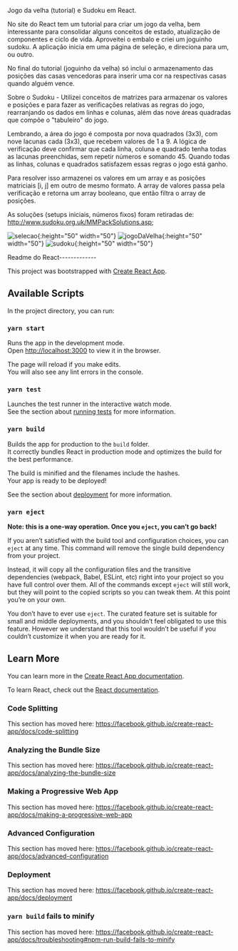 Jogo da velha (tutorial) e Sudoku em React.

No site do React tem um tutorial para criar um jogo da velha, bem interessante para consolidar alguns conceitos de estado, atualização de componentes e ciclo de vida. Aproveitei o embalo e criei um joguinho sudoku. A aplicação inicia em uma página de seleção, e direciona para um, ou outro.

No final do tutorial (joguinho da velha) só inclui o armazenamento das posições das casas vencedoras para inserir uma cor na respectivas casas quando alguém vence.

Sobre o Sudoku - Utilizei conceitos de matrizes para armazenar os valores e posições e para fazer as verificações relativas as regras do jogo, rearranjando os dados em linhas e colunas, além das nove áreas quadradas que compõe o "tabuleiro" do jogo.

Lembrando, a área do jogo é composta por nova quadrados (3x3), com nove lacunas cada (3x3), que recebem valores de 1 a 9.
A lógica de verificação deve confirmar que cada linha, coluna e quadrado tenha todas as lacunas preenchidas, sem repetir números e somando 45. Quando todas as linhas, colunas e quadrados satisfazem essas regras o jogo está ganho.

Para resolver isso armazenei os valores em um array e as posições matriciais [i, j] em outro de mesmo formato. A array de valores passa pela verificação e retorna um array booleano, que então filtra o array de posições.

As soluções (setups iniciais, números fixos) foram retiradas de: http://www.sudoku.org.uk/MMPackSolutions.asp;


![selecao](https://i.imgur.com/iJXtAhw.jpg){:height="50" width="50"}
![jogoDaVelha](https://i.imgur.com/94oBWpZ.jpg){:height="50" width="50"}
![sudoku](https://i.imgur.com/MLf0du3.jpg){:height="50" width="50"}


Readme do React-------------

This project was bootstrapped with [Create React App](https://github.com/facebook/create-react-app).

## Available Scripts

In the project directory, you can run:

### `yarn start`

Runs the app in the development mode.<br />
Open [http://localhost:3000](http://localhost:3000) to view it in the browser.

The page will reload if you make edits.<br />
You will also see any lint errors in the console.

### `yarn test`

Launches the test runner in the interactive watch mode.<br />
See the section about [running tests](https://facebook.github.io/create-react-app/docs/running-tests) for more information.

### `yarn build`

Builds the app for production to the `build` folder.<br />
It correctly bundles React in production mode and optimizes the build for the best performance.

The build is minified and the filenames include the hashes.<br />
Your app is ready to be deployed!

See the section about [deployment](https://facebook.github.io/create-react-app/docs/deployment) for more information.

### `yarn eject`

**Note: this is a one-way operation. Once you `eject`, you can’t go back!**

If you aren’t satisfied with the build tool and configuration choices, you can `eject` at any time. This command will remove the single build dependency from your project.

Instead, it will copy all the configuration files and the transitive dependencies (webpack, Babel, ESLint, etc) right into your project so you have full control over them. All of the commands except `eject` will still work, but they will point to the copied scripts so you can tweak them. At this point you’re on your own.

You don’t have to ever use `eject`. The curated feature set is suitable for small and middle deployments, and you shouldn’t feel obligated to use this feature. However we understand that this tool wouldn’t be useful if you couldn’t customize it when you are ready for it.

## Learn More

You can learn more in the [Create React App documentation](https://facebook.github.io/create-react-app/docs/getting-started).

To learn React, check out the [React documentation](https://reactjs.org/).

### Code Splitting

This section has moved here: https://facebook.github.io/create-react-app/docs/code-splitting

### Analyzing the Bundle Size

This section has moved here: https://facebook.github.io/create-react-app/docs/analyzing-the-bundle-size

### Making a Progressive Web App

This section has moved here: https://facebook.github.io/create-react-app/docs/making-a-progressive-web-app

### Advanced Configuration

This section has moved here: https://facebook.github.io/create-react-app/docs/advanced-configuration

### Deployment

This section has moved here: https://facebook.github.io/create-react-app/docs/deployment

### `yarn build` fails to minify

This section has moved here: https://facebook.github.io/create-react-app/docs/troubleshooting#npm-run-build-fails-to-minify
